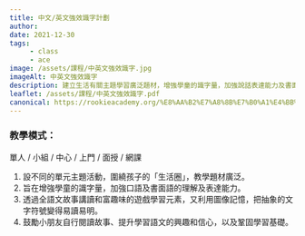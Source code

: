 ```yaml
---
title: 中文/英文強效識字計劃
author:
date: 2021-12-30
tags: 
     - class
     - ace
image: /assets/課程/中英文強效識字.jpg
imageAlt: 中英文強效識字
description: 建立生活有關主題學習廣泛題材，增強學童的識字量，加強說話表達能力及書面語的理解能力。透過全語文故事講讀和富趣味的遊戲學習元素，又利用圖像記憶，把抽象的文字符號變得易讀易明，鼓勵閱讀文章的自學習慣，提升自信心及學習語文的興趣。
leaflet: /assets/課程/中英文強效識字.pdf
canonical: https://rookieacademy.org/%E8%AA%B2%E7%A8%8B%E7%B0%A1%E4%BB%8B/%E4%B8%AD%E8%8B%B1%E6%96%87%E8%AD%98%E5%AD%97%E8%A8%88%E5%8A%83/
---
```


### 教學模式：
單人 / 小組 / 中心 / 上門 / 面授 / 網課

1. 設不同的單元主題活動，圍繞孩子的「生活圈」，教學題材廣泛。
2. 旨在增強學童的識字量，加強口語及書面語的理解及表達能力。
3. 透過全語文故事講讀和富趣味的遊戲學習元素，又利用圖像記憶，把抽象的文字符號變得易讀易明。
4. 鼓勵小朋友自行閱讀故事、提升學習語文的興趣和信心，以及鞏固學習基礎。